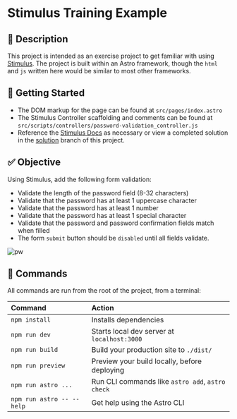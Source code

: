 # Stimulus Training Example

## 👀 Description

This project is intended as an exercise project to get familiar with using [Stimulus](https://stimulus.hotwired.dev/). The project is built within an Astro framework, though the `html` and `js` written here would be similar to most other frameworks.

## 🎉 Getting Started

- The DOM markup for the page can be found at `src/pages/index.astro`
- The Stimulus Controller scaffolding and comments can be found at `src/scripts/controllers/password-validation_controller.js`
- Reference the [Stimulus Docs](https://stimulus.hotwired.dev/reference/controllers) as necessary or view a completed solution in the [solution](https://github.com/ekfuhrmann/stimulus-training/tree/solution) branch of this project.

## ✅ Objective

Using Stimulus, add the following form validation:

- Validate the length of the password field (8-32 characters)
- Validate that the password has at least 1 uppercase character
- Validate that the password has at least 1 number
- Validate that the password has at least 1 special character
- Validate that the password and password confirmation fields match when filled
- The form `submit` button should be `disabled` until all fields validate.

![pw](https://github.com/ekfuhrmann/stimulus-training/assets/8878152/8ff8aaba-fced-4c77-8342-a664a69b1232)

## 🧞 Commands

All commands are run from the root of the project, from a terminal:

| Command                   | Action                                           |
| :------------------------ | :----------------------------------------------- |
| `npm install`             | Installs dependencies                            |
| `npm run dev`             | Starts local dev server at `localhost:3000`      |
| `npm run build`           | Build your production site to `./dist/`          |
| `npm run preview`         | Preview your build locally, before deploying     |
| `npm run astro ...`       | Run CLI commands like `astro add`, `astro check` |
| `npm run astro -- --help` | Get help using the Astro CLI                     |

